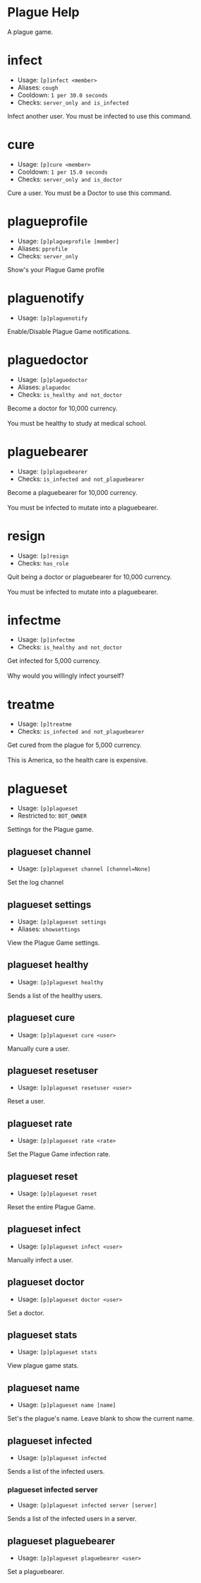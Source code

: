 # Plague Help

A plague game.

# infect
 - Usage: `[p]infect <member> `
 - Aliases: `cough`
 - Cooldown: `1 per 30.0 seconds`
 - Checks: `server_only and is_infected`

Infect another user. You must be infected to use this command.

# cure
 - Usage: `[p]cure <member> `
 - Cooldown: `1 per 15.0 seconds`
 - Checks: `server_only and is_doctor`

Cure a user. You must be a Doctor to use this command.

# plagueprofile
 - Usage: `[p]plagueprofile [member] `
 - Aliases: `pprofile`
 - Checks: `server_only`

Show's your Plague Game profile

# plaguenotify
 - Usage: `[p]plaguenotify `

Enable/Disable Plague Game notifications.

# plaguedoctor
 - Usage: `[p]plaguedoctor `
 - Aliases: `plaguedoc`
 - Checks: `is_healthy and not_doctor`

Become a doctor for 10,000 currency.<br/><br/>You must be healthy to study at medical school.

# plaguebearer
 - Usage: `[p]plaguebearer `
 - Checks: `is_infected and not_plaguebearer`

Become a plaguebearer for 10,000 currency.<br/><br/>You must be infected to mutate into a plaguebearer.

# resign
 - Usage: `[p]resign `
 - Checks: `has_role`

Quit being a doctor or plaguebearer for 10,000 currency.<br/><br/>You must be infected to mutate into a plaguebearer.

# infectme
 - Usage: `[p]infectme `
 - Checks: `is_healthy and not_doctor`

Get infected for 5,000 currency.<br/><br/>Why would you willingly infect yourself?

# treatme
 - Usage: `[p]treatme `
 - Checks: `is_infected and not_plaguebearer`

Get cured from the plague for 5,000 currency.<br/><br/>This is America, so the health care is expensive.

# plagueset
 - Usage: `[p]plagueset `
 - Restricted to: `BOT_OWNER`

Settings for the Plague game.

## plagueset channel
 - Usage: `[p]plagueset channel [channel=None] `

Set the log channel

## plagueset settings
 - Usage: `[p]plagueset settings `
 - Aliases: `showsettings`

View the Plague Game settings.

## plagueset healthy
 - Usage: `[p]plagueset healthy `

Sends a list of the healthy users.

## plagueset cure
 - Usage: `[p]plagueset cure <user> `

Manually cure a user.

## plagueset resetuser
 - Usage: `[p]plagueset resetuser <user> `

Reset a user.

## plagueset rate
 - Usage: `[p]plagueset rate <rate> `

Set the Plague Game infection rate.

## plagueset reset
 - Usage: `[p]plagueset reset `

Reset the entire Plague Game.

## plagueset infect
 - Usage: `[p]plagueset infect <user> `

Manually infect a user.

## plagueset doctor
 - Usage: `[p]plagueset doctor <user> `

Set a doctor.

## plagueset stats
 - Usage: `[p]plagueset stats `

View plague game stats.

## plagueset name
 - Usage: `[p]plagueset name [name] `

Set's the plague's name. Leave blank to show the current name.

## plagueset infected
 - Usage: `[p]plagueset infected `

Sends a list of the infected users.

### plagueset infected server
 - Usage: `[p]plagueset infected server [server] `

Sends a list of the infected users in a server.

## plagueset plaguebearer
 - Usage: `[p]plagueset plaguebearer <user> `

Set a plaguebearer.